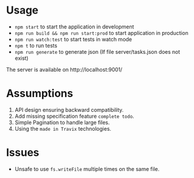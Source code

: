 # Usage
* `npm start` to start the application in development
* `npm run build && npm run start:prod` to start application in production
* `npm run watch:test` to start tests in watch mode
* `npm t` to run tests
* `npm run generate` to generate json (If file server/tasks.json does not exist)

The server is available on http://localhost:9001/

# Assumptions

1. API design ensuring backward compatibility.
2. Add missing specification feature `complete todo`.
3. Simple Pagination to handle large files.
4. Using the `made in Travix` technologies.

# Issues

*  Unsafe to use `fs.writeFile` multiple times on the same file.

